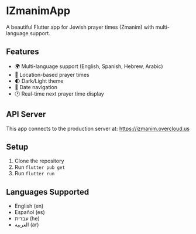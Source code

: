 # IZmanimApp

A beautiful Flutter app for Jewish prayer times (Zmanim) with multi-language support.

## Features
- 🌍 Multi-language support (English, Spanish, Hebrew, Arabic)
- 📍 Location-based prayer times
- 🌓 Dark/Light theme
- 📅 Date navigation
- 🕐 Real-time next prayer time display

## API Server
This app connects to the production server at: https://izmanim.overcloud.us

## Setup
1. Clone the repository
2. Run `flutter pub get`
3. Run `flutter run`

## Languages Supported
- English (en)
- Español (es)
- עברית (he)
- العربية (ar)
